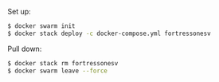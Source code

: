 Set up:

```sh
$ docker swarm init
$ docker stack deploy -c docker-compose.yml fortressonesv
```

Pull down:

```sh
$ docker stack rm fortressonesv
$ docker swarm leave --force
```
